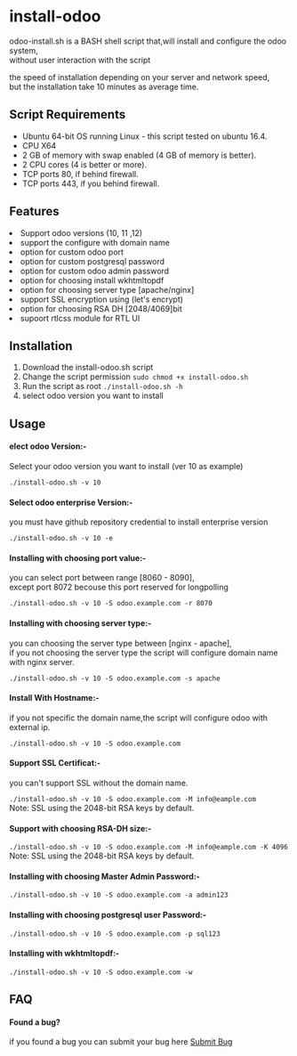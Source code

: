 # install-odoo
odoo-install.sh is a BASH shell script that,will install and configure the odoo system,<br> without user interaction with the script<br>

the speed of installation depending on your server and network speed,<br>
but the installation take 10 minutes as average time.

<h2>Script Requirements</h2>
<ul>
   <li>Ubuntu 64-bit OS running Linux - this script tested on ubuntu 16.4.</li>
	 <li>CPU X64</li>
	 <li>2 GB of memory with swap enabled (4 GB of memory is better).</li>
	 <li>2 CPU cores (4 is better or more).</li>
	 <li>TCP ports 80, if behind firewall.</li>
	 <li>TCP ports 443, if you behind firewall.</li>
</ul>
<h2>Features</h2>
   <li>Support odoo versions (10, 11 ,12)</li>
	 <li>support the configure with domain name</li>
	 <li>option for custom odoo port</li>
	 <li>option for custom postgresql password</li>
	 <li>option for custom odoo admin password</li>
	 <li>option for choosing install wkhtmltopdf</li>
	 <li>option for choosing server type [apache/nginx]</li>
	 <li>support SSL encryption using (let's encrypt)</li>
	 <li>option for choosing RSA DH [2048/4069]bit</li>
	 <li>supoort rtlcss module for RTL UI</li>
<h2>Installation</h2>
<ol>
   <li>Download the install-odoo.sh script</li>
   <li>Change the script permission <code>sudo chmod +x install-odoo.sh</code>  </li>
   <li>Run the script as root <code>./install-odoo.sh -h</code></li>
   <li>select odoo version you want to install</li>
</ol>
<h2>Usage</h2>

<h4>elect odoo Version:-</h4>
<p>Select your odoo version you want to install (ver 10 as example)</p>
<code>./install-odoo.sh -v 10 </code>

<h4>Select odoo enterprise Version:-</h4>
<p>you must have github repository credential to install enterprise version</p>
<code>./install-odoo.sh -v 10 -e </code>

<h4>Installing with choosing port value:-</h4>
<p>you can select port between range [8060 - 8090],<br>except port 8072 becouse this port reserved for longpolling</p>
<code>./install-odoo.sh -v 10 -S odoo.example.com -r 8070</code>

<h4>Installing with choosing server type:-</h4>
<p>you can choosing the server type between [nginx - apache],<br>if you not choosing the server type the script will configure domain name with nginx server.</p>
<code>./install-odoo.sh -v 10 -S odoo.example.com -s apache</code>

<h4>Install With Hostname:-</h4>
<p>if you not specific the domain name,the script will configure odoo with external ip.</p>
<code>./install-odoo.sh -v 10 -S odoo.example.com </code><br>

<h4>Support SSL Certificat:-</h4>
<p>you can't support SSL without the domain name.</p>
<code>./install-odoo.sh -v 10 -S odoo.example.com -M info@eample.com </code><br>
<note>Note: SSL using the 2048-bit RSA keys by default.</note>

<h4>Support with choosing RSA-DH size:-</h4>
<code>./install-odoo.sh -v 10 -S odoo.example.com -M info@eample.com -K 4096</code><br>
<note>Note: SSL using the 2048-bit RSA keys by default.</note>

<h4>Installing with choosing Master Admin Password:-</h4>
<code>./install-odoo.sh -v 10 -S odoo.example.com -a admin123</code>

<h4>Installing with choosing postgresql user Password:-</h4>
<code>./install-odoo.sh -v 10 -S odoo.example.com -p sql123</code>

<h4>Installing with wkhtmltopdf:-</h4>
<code>./install-odoo.sh -v 10 -S odoo.example.com -w</code>

<h2>FAQ</h2>
<h4>Found a bug?</h4>
if you found a bug you can submit your bug here <a href="https://github.com/Sherif-khaled/install-odoo/issues/new">Submit Bug</a>
